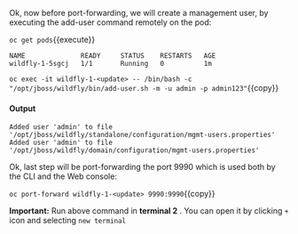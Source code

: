 Ok, now before port-forwarding, we will create a management user, by executing the add-user command remotely on the pod:

`oc get pods`{{execute}}

```
NAME              READY     STATUS    RESTARTS   AGE
wildfly-1-5sgcj   1/1       Running   0          1m
```

`oc exec -it wildfly-1-<update> -- /bin/bash -c "/opt/jboss/wildfly/bin/add-user.sh -m -u admin -p admin123"`{{copy}}

#### Output

```
Added user 'admin' to file '/opt/jboss/wildfly/standalone/configuration/mgmt-users.properties'
Added user 'admin' to file '/opt/jboss/wildfly/domain/configuration/mgmt-users.properties'
```

Ok, last step will be port-forwarding the port 9990 which is used both by the CLI and the Web console:

`oc port-forward wildfly-1-<update> 9990:9990`{{copy}}

**Important:** Run above command in **terminal 2** . You can open it by clicking `+` icon and selecting `new terminal`
